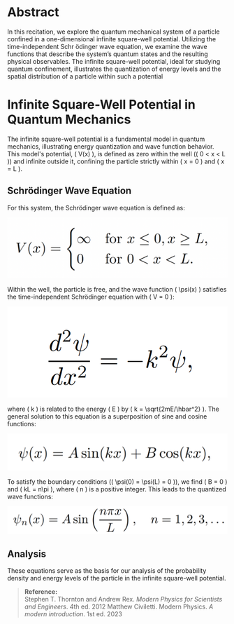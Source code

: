 # Abstract
In this recitation, we explore the quantum mechanical system of a particle confined in a one-dimensional
infinite square-well potential. Utilizing the time-independent Schr ̈odinger wave equation, we examine the
wave functions that describe the system’s quantum states and the resulting physical observables. The
infinite square-well potential, ideal for studying quantum confinement, illustrates the quantization of
energy levels and the spatial distribution of a particle within such a potential

# Infinite Square-Well Potential in Quantum Mechanics

The infinite square-well potential is a fundamental model in quantum mechanics, illustrating energy quantization and wave function behavior. This model's potential, \( V(x) \), is defined as zero within the well (\( 0 < x < L \)) and infinite outside it, confining the particle strictly within \( x = 0 \) and \( x = L \).

## Schrödinger Wave Equation

For this system, the Schrödinger wave equation is defined as:

![Equation 1](eq_1.png)



Within the well, the particle is free, and the wave function \( \psi(x) \) satisfies the time-independent Schrödinger equation with \( V = 0 \):

![Equation 1](eq_2.png)


where \( k \) is related to the energy \( E \) by \( k = \sqrt{2mE/\hbar^2} \). The general solution to this equation is a superposition of sine and cosine functions:

![Equation 1](eq_3.png)


To satisfy the boundary conditions (\( \psi(0) = \psi(L) = 0 \)), we find \( B = 0 \) and \( kL = n\pi \), where \( n \) is a positive integer. This leads to the quantized wave functions:

![Equation 1](eq_4.png)


## Analysis

These equations serve as the basis for our analysis of the probability density and energy levels of the particle in the infinite square-well potential.

> **Reference:**  
> Stephen T. Thornton and Andrew Rex. *Modern Physics for Scientists and Engineers*. 4th ed. 2012
> Matthew Civiletti. Modern Physics. *A modern introduction*. 1st ed. 2023


